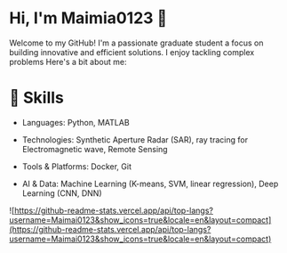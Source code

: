 # Hi, I'm Maimia0123 👋

Welcome to my GitHub! I'm a passionate  graduate student a focus on building innovative and efficient solutions. I enjoy tackling complex problems Here's a bit about me:

# 🔧 Skills

- Languages: Python, MATLAB

- Technologies: Synthetic Aperture Radar (SAR), ray tracing for Electromagnetic wave, Remote Sensing 

- Tools & Platforms: Docker, Git

- AI & Data: Machine Learning (K-means, SVM, linear regression), Deep Learning (CNN, DNN)

![https://github-readme-stats.vercel.app/api/top-langs?username=Maimai0123&show_icons=true&locale=en&layout=compact](https://github-readme-stats.vercel.app/api/top-langs?username=Maimai0123&show_icons=true&locale=en&layout=compact)
